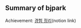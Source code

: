 ## Summary of bjpark  
Achievement: [경험 정리](https://innate-rock-747.notion.site/734b91e7aa2044079a952c7a5fb369f1?pvs=4)(notion link)

<!--
**krapjb/krapjb** is a ✨ _special_ ✨ repository because its `README.md` (this file) appears on your GitHub profile.

Here are some ideas to get you started:

- 🔭 I’m currently working on ...
- 🌱 I’m currently learning ...
- 👯 I’m looking to collaborate on ...
- 🤔 I’m looking for help with ...
- 💬 Ask me about ...
- 📫 How to reach me: ...
- 😄 Pronouns: ...
- ⚡ Fun fact: ...
-->

